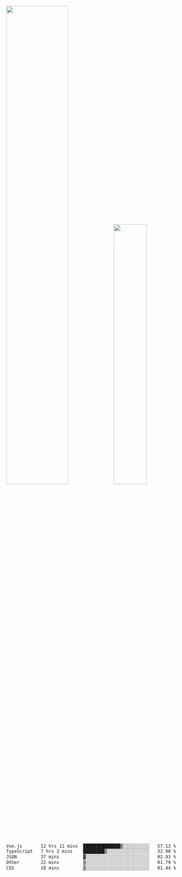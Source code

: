 <img align="" width="57.5%" src="https://github-readme-stats.vercel.app/api?username=Dream4ever&hide_title=true&hide_border=true&count_private=true&show_icons=true&include_all_commits=true&line_height=21" /><img align="" width="42.4%" src="https://github-readme-stats.vercel.app/api/top-langs/?username=Dream4ever&hide_title=true&count_private=true&show_icons=true&langs_count=6&hide_border=true&layout=compact" />

<!--START_SECTION:waka-->

```txt
Vue.js       12 hrs 11 mins  ██████████████▒░░░░░░░░░░   57.13 %
TypeScript   7 hrs 2 mins    ████████▒░░░░░░░░░░░░░░░░   32.98 %
JSON         37 mins         ▓░░░░░░░░░░░░░░░░░░░░░░░░   02.93 %
Other        22 mins         ▒░░░░░░░░░░░░░░░░░░░░░░░░   01.79 %
CSS          18 mins         ▒░░░░░░░░░░░░░░░░░░░░░░░░   01.44 %
```

<!--END_SECTION:waka-->
